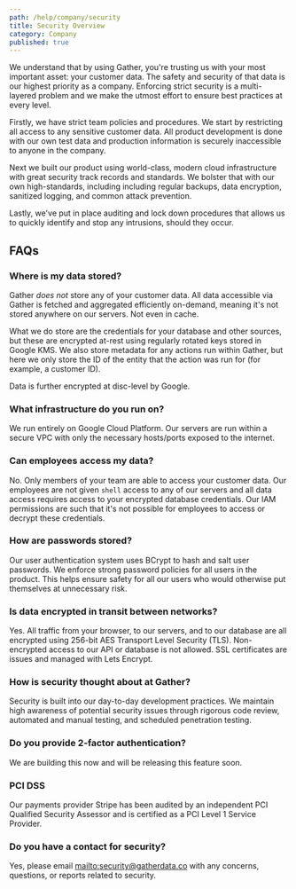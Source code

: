```yaml
---
path: /help/company/security
title: Security Overview
category: Company
published: true
---
```

We understand that by using Gather, you're trusting us with your most important asset: your customer data. The safety and security of that data is our highest priority as a company. Enforcing strict security is a multi-layered problem and we make the utmost effort to ensure best practices at every level.

Firstly, we have strict team policies and procedures. We start by restricting all access to any sensitive customer data. All product development is done with our own test data and production information is securely inaccessible to anyone in the company.

Next we built our product using world-class, modern cloud infrastructure with great security track records and standards. We bolster that with our own high-standards, including including regular backups, data encryption, sanitized logging, and common attack prevention.

Lastly, we've put in place auditing and lock down procedures that allows us to quickly identify and stop any intrusions, should they occur.

## FAQs
### Where is my data stored?
Gather *does not* store any of your customer data. All data accessible via Gather is fetched and aggregated efficiently on-demand, meaning it's not stored anywhere on our servers. Not even in cache.

What we do store are the credentials for your database and other sources, but these are encrypted at-rest using regularly rotated keys stored in Google KMS. We also store metadata for any actions run within Gather, but here we only store the ID of the entity that the action was run for (for example, a customer ID).

Data is further encrypted at disc-level by Google.

### What infrastructure do you run on?
We run entirely on Google Cloud Platform. Our servers are run within a secure VPC with only the necessary hosts/ports exposed to the internet.

### Can employees access my data?
No. Only members of your team are able to access your customer data. Our employees are not given `shell` access to any of our servers and all data access requires access to your encrypted database credentials. Our IAM permissions are such that it's not possible for employees to access or decrypt these credentials.

### How are passwords stored?
Our user authentication system uses BCrypt to hash and salt user passwords. We enforce strong password policies for all users in the product. This helps ensure safety for all our users who would otherwise put themselves at unnecessary risk.

### Is data encrypted in transit between networks?
Yes. All traffic from your browser, to our servers, and to our database are all encrypted using 256-bit AES Transport Level Security (TLS). Non-encrypted access to our API or database is not allowed. SSL certificates are issues and managed with Lets Encrypt. 

### How is security thought about at Gather?
Security is built into our day-to-day development practices. We maintain high awareness of potential security issues through rigorous code review, automated and manual testing, and scheduled penetration testing.

### Do you provide 2-factor authentication?
We are building this now and will be releasing this feature soon.

### PCI DSS
Our payments provider Stripe has been audited by an independent PCI Qualified Security Assessor and is certified as a PCI Level 1 Service Provider.

### Do you have a contact for security?
Yes, please email [mailto:security@gatherdata.co](security@gatherdata.co) with any concerns, questions, or reports related to security.
